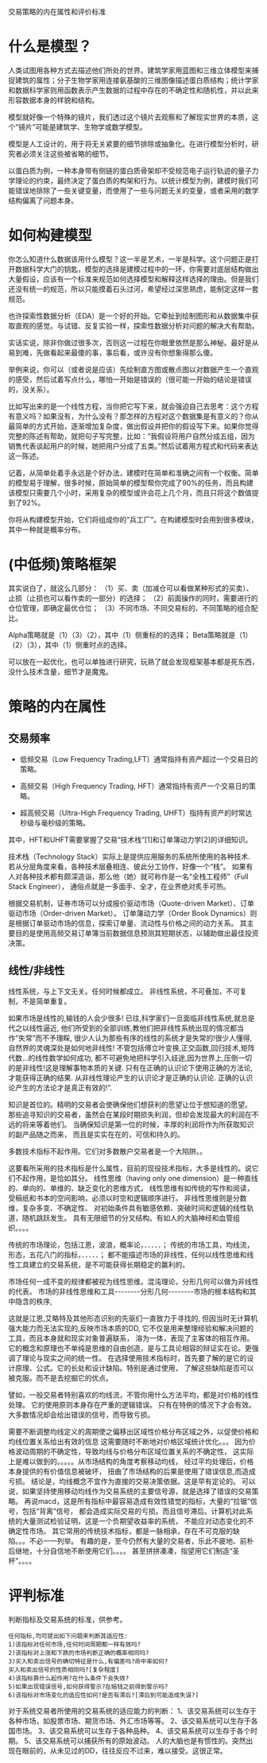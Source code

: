 交易策略的内在属性和评价标准

# 什么是模型？

人类试图用各种方式去描述他们所处的世界。建筑学家用蓝图和三维立体模型来捕捉建筑的属性；分子生物学家用连接氨基酸的三维图像描述蛋白质结构；统计学家和数据科学家则用函数表示产生数据的过程中存在的不确定性和随机性，并以此来形容数据本身的样貌和结构。

模型就好像一个特殊的镜片，我们透过这个镜片去观察和了解现实世界的本质，这个“镜片”可能是建筑学、生物学或数学模型。

模型是人工设计的，用于将无关紧要的细节排除或抽象化。在进行模型分析时，研究者必须关注这些被省略的细节。

以蛋白质为例，一种本身带有侧链的蛋白质骨架却不受规范电子运行轨迹的量子力学理论的约束，最终决定了蛋白质的构架和行为。以统计模型为例，建模时我们可能错误地排除了一些关键变量，而使用了一些与问题无关的变量，或者采用的数学结构偏离了问题本身。

# 如何构建模型

你怎么知道什么数据该用什么模型？这一半是艺术，一半是科学。这个问题正是打开数据科学大门的钥匙，模型的选择是建模过程中的一环，你需要对底层结构做出大量假设，应该有一个标准来规范如何选择模型和解释这样选择的理由。但是我们还没有统一的规范，所以只能摸着石头过河，希望经过深思熟虑，能制定这样一套规范。

也许探索性数据分析（EDA）是一个好的开始。它牵扯到绘制图形和从数据集中获取直观的感觉。与试错、反复实验一样，探索性数据分析对问题的解决大有帮助。

实话实说，除非你做过很多次，否则这一过程在你眼里依然是那么神秘。最好是从易到难，先做看起来最傻的事，事后看，或许没有你想象得那么傻。

举例来说，你可以（或者说是应该）先绘制直方图或散点图以对数据产生一个直观的感受，然后试着写点什么，哪怕一开始是错误的（很可能一开始的结论是错误的，没关系）。

比如写出来的是一个线性方程，当你把它写下来，就会强迫自己去思考：这个方程有意义吗？如果没有，为什么没有？那怎样的方程对这个数据集是有意义的？你从最简单的方式开始，逐渐增加复杂度，做出假设并把你的假设写下来。如果你觉得完整的陈述有帮助，就把句子写完整，比如：“我假设将用户自然分成五组，因为销售代表谈起用户的时候，她把用户分成了五类。”然后试着用方程式和代码来表达这一陈述。

记着，从简单处着手永远是个好办法，建模时在简单和准确之间有一个权衡。简单的模型易于理解，很多时候，原始简单的模型帮你完成了90%的任务，而且构建该模型只需要几个小时，采用复杂的模型或许会花上几个月，而且只将这个数值提到了92%。

你将从构建模型开始，它们将组成你的“兵工厂”。在构建模型时会用到很多模块，其中一种就是概率分布。

# (中低频)策略框架

其实说白了，就这么几部分：
（1）买、卖（加减仓可以看做某种形式的买卖）、止损（止损也可以看作卖的一部分）的选择；
（2）前面操作的同时，需要进行的仓位管理，即确定最优仓位；
（3）不同市场、不同交易标的、不同策略的组合配比。

Alpha策略就是（1）（3）（2），其中（1）侧重标的的选择；
Beta策略就是（1）（2）（3），其中（1）侧重时点的选择。

可以放在一起优化，也可以单独进行研究，玩熟了就会发现框架基本都是死东西，没什么技术含量，细节才是魔鬼。

# 策略的内在属性

## 交易频率

- 低频交易（Low Frequency Trading,LFT）通常指持有资产超过一个交易日的策略。

- 高频交易（High Frequency Trading, HFT）通常指持有资产一个交易日的策略。

- 超高频交易（Ultra-High Frequency Trading, UHFT）指持有资产的时常达秒级与毫秒级的策略。

其中，HFT和UHFT需要掌握了交易“技术栈”[1]和订单簿动力学[2]的详细知识。

技术栈（Technology Stack）实际上是提供应用服务的系统所使用的各种技术.
若从分层角度来看，各种技术层叠相连、彼此分工协作，好像一个“栈”。
如果有人对各种技术都有颇深造诣，那么他（她）就可称作是一名“全栈工程师”（Full Stack Engineer），
通俗点就是一多面手、全才，在业界绝对炙手可热。

根据交易机制，证券市场可以分成报价驱动市场（Quote-driven Market）、订单驱动市场（Order-driven Market）。
订单簿动力学（Order Book Dynamics）则是根据订单驱动市场的信息，探索订单量、流动性与价格之间的动力关系。
其主要目的是使用高频交易订单簿当前数据信息预测其短期状态，以辅助做出最佳投资决策。

## 线性/非线性

线性系统，与上下文无关。任何时候都成立。
非线性系统，不可叠加，不可复制，不是简单重复。

如果市场是线性的,输钱的人会少很多!
已往,科学家们一旦面临非线性系统,就总是代之以线性逼近,
他们所受到的全部训练,教他们把非线性系统出现的情况都当作”失常”而不予理睬,
很少人认为那些有序的线性的系统才是失常的!很少人懂得,自然界的灵魂深处是如何地非线性!
不管包括傅立叶变换,正交函数,回归技术,矩阵代数…的线性数学如何成功,
都不可避免地把科学引入歧途,因为世界上,压倒一切的是非线性!这是理解事物本质的关键.
只有在正确的认识论下使用正确的方法论,才能获得正确的结果.
从非线性理论产生的认识论才是正确的认识论.
正确的认识论产生的方法论才是真正有效的!”.

知识是首位的。精明的交易者会使确保他们想获利的愿望让位于想知道的愿望。
那些追寻知识的交易者，虽然会在某段时期损失利润，但却会发现最大的利润在不远的将来等着他们。
当确保知识是第一位的时候，丰厚的利润将作为所获取知识的副产品随之而来，
而且是实实在在的，可信和持久的。


多数技术指标不起作用。它们对多数散户交易者是一个大陷阱。。

这要看所采用的技术指标是什么属性，目前的现役技术指标，大多是线性的。说它们不起作用，是恰如其分。
线性思维（having only one dimension）是一种直线的、单向的、单维的、缺乏变化的思维方式，
线性思维有如传统的写作和阅读，受稿纸和书本的空间影响，必须以时空和逻辑顺序进行。
非线性思维则是分数维，复杂多变、不确定性、
对初始条件具有敏感依赖、突破时间和逻辑的线性轨道，随机跳跃发生。
具有无限细节的分叉结构。有如人的大脑神经和血管组织。。。。

传统的市场理论，包括江恩，波浪，概率论，．．．．．；
传统的市场工具，均线流，形态，五花八门的指标，．．．．．；
都不能描述市场的非线性，任何以线性思维和线性工具建立的交易系统，是不可能获得长期稳定的赢利的。

市场任何一成不变的规律都被视为线性思维。混沌理论，分形几何可以做为非线性的代表。
市场的非线性思维和工具--------分形几何--------市场的根本结构和其中隐含的秩序,

这就是江恩,艾略特及其他形态识别的先驱们一直致力于寻找的,
但因当时无计算机强大能力而无法实现的,反映市场本质的DD,
它不仅是用来整理经验和解决问题的工具，而且本身就和现实对象普遍联系，
溶为一体，表现了主客体的相互作用。
它的概念和原理也不单纯是思维的自由创造，是与工具论相容的辩证实在论。更强调了理论与现实之间的统一性。
在选择使用技术指标时，首先要了解的是它的设计原理、公式。它的长处和设计缺陷。特别是通过使用，
了解这些缺陷是否可以被克服。而不是去挖掘它的优点。

譬如，一般交易者特别喜欢的均线流，不管你用什么方法平均，都是对价格的线性处理。
它的使用原则本身存在严重的逻辑错误。
只有在特例的情况下才会有效。大多数情况却会给出错误的信号，而导致亏损。

需要不断调整均线定义的周期使之偏移出区域性价格分布区域之外，以促使价格和均线位置关系给出有效的信息
这需要随时不断地对价格区域统计优化。。。
因为价格波动周期的不确定性，导致均线与价格分布区域位置关系的不确定性，
这实际上是难以做到的。。。。。从市场结构的角度考察移动均线，
经过平均处理后，价格本身提供的有价值信息被破坏，
扭曲了市场结构的后果是使用了错误信息,而造成亏损。
结论是，均线概念不宜作为直接的交易决策依据。这是早有定论的。
可以说，如果坚持使用移动均线作为交易系统的主要信号源，就是选择了错误的交易策略。
再说macd，这是所有指标中最容易造成有效性错觉的指标，大量的“拉锯”信号，包括“背离”信号，
都会造成实际交易的亏损。而且信号滞后。计算机对此系统的大量测试检验证明，这是一个负期望收益率的系统，
不能应对动态变化的不确定性市场。
其它常用的传统技术指标，都是一脉相承，存在不可克服的缺陷。。。不必一一列举。
有趣的是，至今仍然有大量的交易者，乐此不疲地、前朴后继地，十分自信地不断使用它们。。。。
甚至拼拼凑凑，指望用它们制造“圣杯”。。。。


# 评判标准

判断指标及交易系统的标准，供参考。
~~~~~~~~~
任何指标,均可提出如下问题来判断其适应性:
1)该指标对任何市场,任何时间周期都一样有效吗?
2)该指标对上涨和下跌的市场判断正确的概率相同吗?
3)买入和卖出信号的确切特征是什么,有偏差吗?命中率如何?
买入和卖出信号的性质相同吗?[复杂程度]
4)该指标靠什么起作用?在什么条件下会失效?
5)如果出现错误信号,如何获得警示?在赔钱之前得到警示吗?
6)该指标对市场变化的适应性如何?是否有滞后?[滞后到可能造成失误?]
~~~~~~~~~~~
对于系统交易者所使用的交易系统的适应能力的判断：
1、该交易系统可以生存于各种市场，如股票市场、期货市场、外汇市场等等。
2、该交易系统可以生存于各国市场。
3、该交易系统可以生存于各种品种。
4、该交易系统可以生存于各个时期。
5、该交易系统可以捕获所有的原始波动。
人的大脑也是有惯性的。突然出现在眼前的，从未见过的DD，往往反应不过来，难以接受。这很正常。
